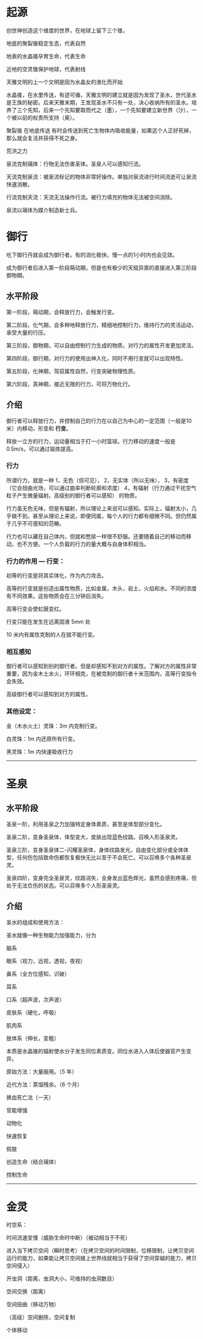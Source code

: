 # 起源

创世神创造这个维度的世界，在地球上留下三个锥，

地底的聚裂锥稳定生态，代表自然

地表的水晶锥孕育生命，代表生命

近地的空灵锥保护地球，代表射线

天雅文明的上一个文明是因为水晶女的液化而开始

水晶锥，在水里传送，有迹可循，天雅文明的建立就是因为发现了圣水，世代圣水是王族的秘密。后来天雅末期，王发现圣水不只有一处，决心收纳所有的圣水。培养了三个先知，后来一个先知要取而代之（墨），一个先知要建立新世界（沙），一个被以前的权贵所支持（奥）。

聚裂锥 在地底传送 有时会传送到死亡生物体内吸收能量，如果这个人正好死掉，那么就会复活并获得不死之身。

荒洪之力

泉流克制璃体：行物无法伤害圣体。圣泉人可以感知行流。

天流克制泉流：被泉流标记的物体非常好操作。单独对泉流进行时间流逝可让泉流快速消散。

行流克制天流：天流无法操作行流。被行力填充的物体无法被空间消除。

泉流以璃体为媒介制造新士兵。

# 御行

吃下御行丹就会成为御行者。有的消化极快，慢一点的1小时内也会见效。

成为御行者后进入第一阶段萌动期，但是也有极少的天赋异禀的直接进入第三阶段御物期。

## 水平阶段

第一阶段，萌动期，会释放行力，会触发行变。

第二阶段，化气期，会多种地释放行力，精细地控制行力，维持行力的灵活运动，承受大量的行压。

第三阶段，御物期，可以自由控制行力生成的物质。对行力的属性开发更加灵活。

第四阶段，御行期，对行力的使用出神入化，同时不用行变就可以出现特性。

第五阶段，化神期，驾驭属性自然，行变突破物理性质。

第六阶段，真神期，接近无限的行力，可将万物化行。

## 介绍

御行者可以释放行力，并控制自己的行力在以自己为中心的一定范围（一般是10米）内移动，形变和 **行变**。

释放一立方的行力，运动量相当于打一小时篮球。行力移动的速度一般是 0.5m/s，可以通过锻炼提高。

### 行力

所谓行力，就是一种
1，无色（但可见），
2，无实体（所以无味），
3，有密度（它会扭曲光场，可以通过曲率判断轮廓和浓度）
4，有辐射（行力通过干扰空气粒子产生微量辐射。高级别的御行者可以感知）
的物质。

行力虽无色无味，但是有辐射，所以理论上来说可以感知。实际上，辐射太小，几乎做不到。甚至从理论上来说，即便同属，每个人的行力都有细微不同。但仍然属于几乎不可感知的范畴。

行力也可以藏在自己体内，但就和憋尿一样很不舒服。还要随着自己的移动而移动，也不方便。一个人负载的行力的量大概与自身体积相当。

### 行力的作用 — 行变：

初等的行变是将其实体化，作为内力攻击。

高等的行变就是创造出属性物质，比如金属，木头，岩土，火焰和水。不同的浓度有不同效果。这些物质会在三分钟后消失。

高等行变会使虹膜变红。

行变只能在发生在远离固液 5mm 处

10 米内有属性克制的人在就不能行变。


### 相互感知

御行者可以感知到别的御行者。但是却感知不到对方的属性。了解对方的属性非常重要，因为金木土水火，环环相克，在被克制的御行者十米范围内，高等行变指令会失效。

高级御行者可以感知到对方的属性。

### 其他设定：

金（木水火土）灵珠：3m 内克制行变。

白灵珠：1m 内还原所有行变。

黑灵珠：1m 内快速吸收行力

---

# 圣泉

## 水平阶段

圣泉一阶，利用圣泉之力加强特定身体素质，甚至是体型部分变化。

圣泉二阶，变身圣泉体，体型变大，皮肤出现蓝色纹路。召唤人形圣泉灵。

圣泉三阶，变身圣泉体二-闪耀圣泉体，身体纹路发光，自由变化部分或全体体型，任何伤包括致命伤都恢复极快无比以至于不会死亡。可以召唤多个各种圣泉灵。

圣泉四阶，变身完全圣泉灵，纹路消失，全身发出蓝色辉光，虽然会感到疼痛，但处于无法负伤的状态。可以召唤多个人形圣泉灵。

## 介绍

圣水的组成和使用方法：

圣水就像一种生物能力加强能力，分为

脑系

眼系（视力，远视，透视，夜视）

鼻系（全方位感知，识破）

耳系

口系（超声波，次声波）

皮肤系（硬化，呼吸）

肌肉系

肢体系（伸长，变粗）

本质是水晶锥的辐射使水分子发生同位素质变。同位水进入人体后使器官产生变异。

原始方法：大量服用。（5 年）

近代方法：蒸馏残余。（6 个月）

换血死亡法（一天）

官能增强

动物化

快速恢复

假肢

创造生命（结合璃体）

控制生命

---

# 金灵

时空系：

时间流速变慢（威胁生命时中断）（被动相当于不死）

进入当下拷贝空间（瞬时思考）（在拷贝空间的时间限制，位移限制，让拷贝空间运行的能力，如果能让拷贝空间接上世界线就相当于获得了空间穿越的能力，拷贝空间侵入）

开虫洞（距离，虫洞大小，可维持的虫洞数目）

空间交换（距离）

空间扭曲（移动万物）

（高级）空间删除，空间复制

个体移动
